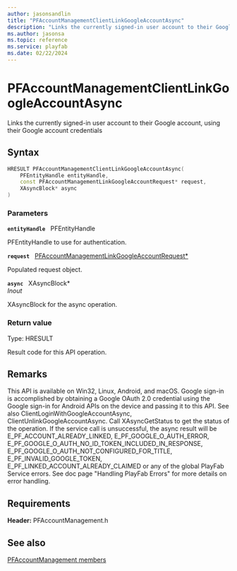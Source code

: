 ```yaml
---
author: jasonsandlin
title: "PFAccountManagementClientLinkGoogleAccountAsync"
description: "Links the currently signed-in user account to their Google account, using their Google account credentials"
ms.author: jasonsa
ms.topic: reference
ms.service: playfab
ms.date: 02/22/2024
---
```


# PFAccountManagementClientLinkGoogleAccountAsync  

Links the currently signed-in user account to their Google account, using their Google account credentials  

## Syntax  
  
```cpp
HRESULT PFAccountManagementClientLinkGoogleAccountAsync(  
    PFEntityHandle entityHandle,  
    const PFAccountManagementLinkGoogleAccountRequest* request,  
    XAsyncBlock* async  
)  
```  
  
### Parameters  
  
**`entityHandle`** &nbsp; PFEntityHandle  
  
PFEntityHandle to use for authentication.  
  
**`request`** &nbsp; [PFAccountManagementLinkGoogleAccountRequest*](../../pfaccountmanagementtypes/structs/pfaccountmanagementlinkgoogleaccountrequest.md)  
  
Populated request object.  
  
**`async`** &nbsp; XAsyncBlock*  
*_Inout_*  
  
XAsyncBlock for the async operation.  
  
  
### Return value
Type: HRESULT
  
Result code for this API operation.
  
## Remarks  
  
This API is available on Win32, Linux, Android, and macOS. Google sign-in is accomplished by obtaining a Google OAuth 2.0 credential using the Google sign-in for Android APIs on the device and passing it to this API. See also ClientLoginWithGoogleAccountAsync, ClientUnlinkGoogleAccountAsync. Call XAsyncGetStatus to get the status of the operation. If the service call is unsuccessful, the async result will be E_PF_ACCOUNT_ALREADY_LINKED, E_PF_GOOGLE_O_AUTH_ERROR, E_PF_GOOGLE_O_AUTH_NO_ID_TOKEN_INCLUDED_IN_RESPONSE, E_PF_GOOGLE_O_AUTH_NOT_CONFIGURED_FOR_TITLE, E_PF_INVALID_GOOGLE_TOKEN, E_PF_LINKED_ACCOUNT_ALREADY_CLAIMED or any of the global PlayFab Service errors. See doc page "Handling PlayFab Errors" for more details on error handling.
  
## Requirements  
  
**Header:** PFAccountManagement.h
  
## See also  
[PFAccountManagement members](../pfaccountmanagement_members.md)  

  
  
